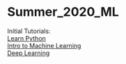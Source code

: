 # Summer_2020_ML

Initial Tutorials:  
[Learn Python](https://www.kaggle.com/learn/python)  
[Intro to Machine Learning](https://www.kaggle.com/learn/intro-to-machine-learning)  
[Deep Learning](https://www.kaggle.com/learn/deep-learning)
